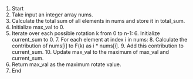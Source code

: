 
1. Start
2. Take input an integer array nums.
3. Calculate the total sum of all elements in nums and store it in total_sum.
4. Initialize max_val to 0.
5. Iterate over each possible rotation k from 0 to n-1: 6. Initialize current_sum to 0. 7. For each element at index i in nums: 8. Calculate the contribution of nums[i] to F(k) as i * nums[i]. 9. Add this contribution to current_sum. 10. Update max_val to the maximum of max_val and current_sum.
6. Return max_val as the maximum rotate value.
7. End
